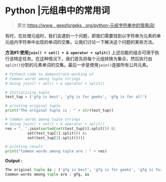 # Python |元组串中的常用词

> 原文:[https://www . geesforgeks . org/python-元组字符串中的常用词/](https://www.geeksforgeeks.org/python-common-words-among-tuple-strings/)

有时，在处理元组时，我们会遇到一个问题，即我们需要找到以字符串为元素的单元组内字符串中出现的单词的交集。让我们讨论一下解决这个问题的某些方法。

**方法#1:使用`join() + set() + & operator + split()`**
上述功能的组合可用于执行该特定任务。在这种情况下，我们首先将每个元组转换为集合，然后执行由`split()`分割的元素单词的交集。最后一步是使用`join()`连接所有公共元素。

```py
# Python3 code to demonstrate working of
# Common words among tuple strings
# Using join() + set() + & operator + split()

# Initializing tuple 
test_tup = ('gfg is best', 'gfg is for geeks', 'gfg is for all')

# printing original tuple 
print("The original tuple is : " + str(test_tup))

# Common words among tuple strings
# Using join() + set() + & operator + split()
res = ", ".join(sorted(set(test_tup[0].split()) &\
          set(test_tup[1].split()) &\
          set(test_tup[2].split())))

# printing result
print("Common words among tuple are : " + res)
```

**Output :**

```py
The original tuple is : ('gfg is best', 'gfg is for geeks', 'gfg is for all')
Common words among tuple are : gfg, is

```